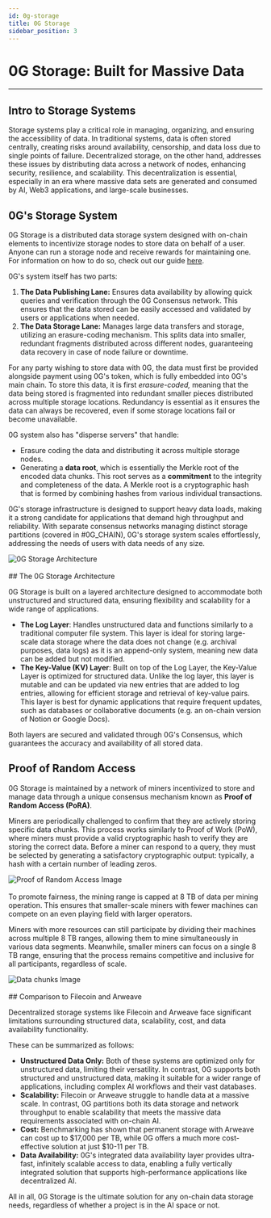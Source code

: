 ```yaml
---
id: 0g-storage
title: 0G Storage
sidebar_position: 3
---
```


# 0G Storage: Built for Massive Data
---

## Intro to Storage Systems

Storage systems play a critical role in managing, organizing, and ensuring the accessibility of data. In traditional systems, data is often stored centrally, creating risks around availability, censorship, and data loss due to single points of failure. Decentralized storage, on the other hand, addresses these issues by distributing data across a network of nodes, enhancing security, resilience, and scalability. This decentralization is essential, especially in an era where massive data sets are generated and consumed by AI, Web3 applications, and large-scale businesses.

## 0G's Storage System

0G Storage is a distributed data storage system designed with on-chain elements to incentivize storage nodes to store data on behalf of a user. Anyone can run a storage node and receive rewards for maintaining one. For information on how to do so, check out our guide [here](./run-a-node/storage-node.md). 

0G's system itself has two parts:

1. **The Data Publishing Lane:** Ensures data availability by allowing quick queries and verification through the 0G Consensus network. This ensures that the data stored can be easily accessed and validated by users or applications when needed. 
2. **The Data Storage Lane:** Manages large data transfers and storage, utilizing an erasure-coding mechanism. This splits data into smaller, redundant fragments distributed across different nodes, guaranteeing data recovery in case of node failure or downtime. 

For any party wishing to store data with 0G, the data must first be provided alongside payment using 0G's token, which is fully embedded into 0G's main chain. To store this data, it is first *erasure-coded,* meaning that the data being stored is fragmented into redundant smaller pieces distributed across multiple storage locations. Redundancy is essential as it ensures the data can always be recovered, even if some storage locations fail or become unavailable. 

0G system also has "disperse servers" that handle:

* Erasure coding the data and distributing it across multiple storage nodes. 
* Generating a **data root**, which is essentially the Merkle root of the encoded data chunks. This root serves as a **commitment** to the integrity and completeness of the data. A Merkle root is a cryptographic hash that is formed by combining hashes from various individual transactions.

0G's storage infrastructure is designed to support heavy data loads, making it a strong candidate for applications that demand high throughput and reliability. With separate consensus networks managing distinct storage partitions (covered in #0G_CHAIN), 0G's storage system scales effortlessly, addressing the needs of users with data needs of any size.
<div style={{textAlign: 'center'}}>
  <img src="/img/0G Storage Architecture.png" alt="0G Storage Architecture" style={{maxWidth: '100%'}} />
</div>
<br />
## The 0G Storage Architecture

0G Storage is built on a layered architecture designed to accommodate both unstructured and structured data, ensuring flexibility and scalability for a wide range of applications.

* **The Log Layer**: Handles unstructured data and functions similarly to a traditional computer file system. This layer is ideal for storing large-scale data storage where the data does not change (e.g. archival purposes, data logs) as it is an append-only system, meaning new data can be added but not modified. 
* **The Key-Value (KV) Layer**: Built on top of the Log Layer, the Key-Value Layer is optimized for structured data. Unlike the log layer, this layer is mutable and can be updated via new entries that are added to log entries, allowing for efficient storage and retrieval of key-value pairs. This layer is best for dynamic applications that require frequent updates, such as databases or collaborative documents (e.g. an on-chain version of Notion or Google Docs).

Both layers are secured and validated through 0G's Consensus, which guarantees the accuracy and availability of all stored data.

## Proof of Random Access

0G Storage is maintained by a network of miners incentivized to store and manage data through a unique consensus mechanism known as **Proof of Random Access (PoRA)**.

Miners are periodically challenged to confirm that they are actively storing specific data chunks. This process works similarly to Proof of Work (PoW), where miners must provide a valid cryptographic hash to verify they are storing the correct data. Before a miner can respond to a query, they must be selected by generating a satisfactory cryptographic output: typically, a hash with a certain number of leading zeros.

<div style={{textAlign: 'center'}}>
  <img src="/img/pora.png" alt="Proof of Random Access Image" style={{maxWidth: '100%'}} />
</div>
<br />
To promote fairness, the mining range is capped at 8 TB of data per mining operation. This ensures that smaller-scale miners with fewer machines can compete on an even playing field with larger operators. 

Miners with more resources can still participate by dividing their machines across multiple 8 TB ranges, allowing them to mine simultaneously in various data segments. Meanwhile, smaller miners can focus on a single 8 TB range, ensuring that the process remains competitive and inclusive for all participants, regardless of scale.
<div style={{textAlign: 'center'}}>
  <img src="/img/data-chanks.png" alt="Data chunks Image" style={{maxWidth: '100%'}} />
</div>
<br />
## Comparison to Filecoin and Arweave

Decentralized storage systems like Filecoin and Arweave face significant limitations surrounding structured data, scalability, cost, and data availability functionality.

These can be summarized as follows:

* **Unstructured Data Only:** Both of these systems are optimized only for unstructured data, limiting their versatility. In contrast, 0G supports both structured and unstructured data, making it suitable for a wider range of applications, including complex AI workflows and their vast databases.
* **Scalability:** Filecoin or Arweave struggle to handle data at a massive scale. In contrast, 0G partitions both its data storage and network throughput to enable scalability that meets the massive data requirements associated with on-chain AI. 
* **Cost:** Benchmarking has shown that permanent storage with Arweave can cost up to \$17,000 per TB, while 0G offers a much more cost-effective solution at just \$10-11 per TB. 
* **Data Availability:** 0G's integrated data availability layer provides ultra-fast, infinitely scalable access to data, enabling a fully vertically integrated solution that supports high-performance applications like decentralized AI.

All in all, 0G Storage is the ultimate solution for any on-chain data storage needs, regardless of whether a project is in the AI space or not.
